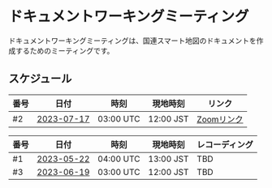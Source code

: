# ドキュメントワーキングミーティング

ドキュメントワーキングミーティングは、国連スマート地図のドキュメントを作成するためのミーティングです。

## スケジュール

|番号 | 日付 | 時刻 | 現地時刻 | リンク
|-------|------|------|------|------|
| #2 | [2023-07-17](./2023-06-19.md) | 03:00 UTC|12:00 JST| [Zoomリンク](https://ucla.zoom.us/meeting/register/tJUrcO-pqjsiEtQZccTcBHfbeISlnexdxe4Z)|

<!-- ### 過去のミーティング -->
|番号 | 日付 | 時刻 | 現地時刻 |レコーディング |
|----|------|------|------|--------------|
| #1 | [2023-05-22](./2023-05-22.md) | 04:00 UTC|13:00 JST| TBD|
| #3 | [2023-06-19](./2023-06-19.md) | 03:00 UTC|12:00 JST| TBD|
